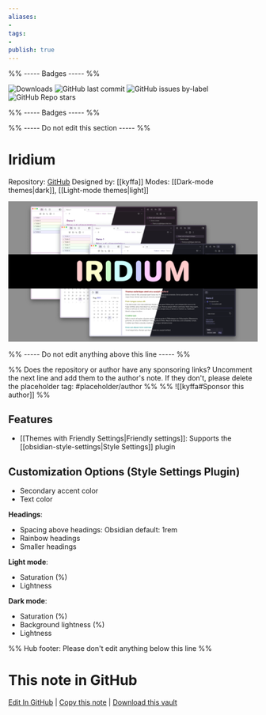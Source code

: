 ```yaml
---
aliases:
- 
tags: 
- 
publish: true
---
```


%% ----- Badges ----- %%

![Downloads](https://img.shields.io/badge/downloads-3866-573E7A?style=for-the-badge&logo=)
![GitHub last commit](https://img.shields.io/github/last-commit/kyffa/Iridium?color=573E7A&label=last%20update&logo=github&style=for-the-badge)
![GitHub issues by-label](https://img.shields.io/github/issues/kyffa/Iridium/help%20wanted?color=573E7A&logo=github&style=for-the-badge) 
![GitHub Repo stars](https://img.shields.io/github/stars/kyffa/Iridium?color=573E7A&logo=github&style=for-the-badge)

%% ----- Badges ----- %%

%% ----- Do not edit this section ----- %%

# Iridium

Repository: [GitHub](https://github.com/kyffa/Iridium)
Designed by: [[kyffa]]
Modes: [[Dark-mode themes|dark]], [[Light-mode themes|light]]



![screenshot](https://github.com/kyffa/Iridium/raw/HEAD/screenshot.png)

%% ----- Do not edit anything above this line ----- %% 

%% Does the repository or author have any sponsoring links? Uncomment the next line and add them to the author's note. If they don't, please delete the placeholder tag: #placeholder/author %%
%% ![[kyffa#Sponsor this author]] %%


## Features

- [[Themes with Friendly Settings|Friendly settings]]: Supports the [[obsidian-style-settings|Style Settings]] plugin

## Customization Options (Style Settings Plugin) 
- Secondary accent color
- Text color

**Headings**: 
- Spacing above headings: Obsidian default: 1rem
- Rainbow headings
- Smaller headings

**Light mode**: 
- Saturation (%)
- Lightness

**Dark mode**: 
- Saturation (%)
- Background lightness (%)
- Lightness


%% Hub footer: Please don't edit anything below this line %%

# This note in GitHub

<span class="git-footer">[Edit In GitHub](https://github.dev/obsidian-community/obsidian-hub/blob/main/02%20-%20Community%20Expansions/02.05%20All%20Community%20Expansions/Themes/Iridium.md "git-hub-edit-note") | [Copy this note](https://raw.githubusercontent.com/obsidian-community/obsidian-hub/main/02%20-%20Community%20Expansions/02.05%20All%20Community%20Expansions/Themes/Iridium.md "git-hub-copy-note") | [Download this vault](https://github.com/obsidian-community/obsidian-hub/archive/refs/heads/main.zip "git-hub-download-vault") </span>
